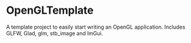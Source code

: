 # OpenGLTemplate
A template project to easily start writing an OpenGL application.
Includes GLFW, Glad, glm, stb_image and ImGui.
